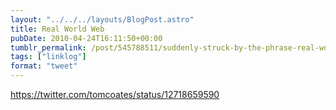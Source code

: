 ```yaml
---
layout: "../../../layouts/BlogPost.astro"
title: Real World Web
pubDate: 2010-04-24T16:11:50+00:00
tumblr_permalink: /post/545788511/suddenly-struck-by-the-phrase-real-world-web-as
tags: ["linklog"]
format: "tweet"
---
```


https://twitter.com/tomcoates/status/12718659590
